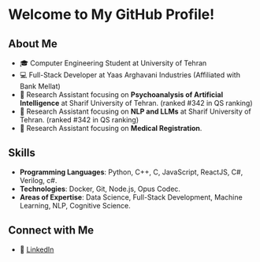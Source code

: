 # Welcome to My GitHub Profile! 

## About Me
- 🎓 Computer Engineering Student at University of Tehran
- 💻 Full-Stack Developer at Yaas Arghavani Industries (Affiliated with Bank Mellat)
- 🔬 Research Assistant focusing on **Psychoanalysis of Artificial Intelligence** at Sharif University of Tehran. (ranked #342 in QS ranking)
- 🔬 Research Assistant focusing on **NLP and LLMs** at Sharif University of Tehran. (ranked #342 in QS ranking)
- 🔬 Research Assistant focusing on **Medical Registration**.

## Skills
- **Programming Languages**: Python, C++, C, JavaScript, ReactJS, C#, Verilog, c#.
- **Technologies**: Docker, Git, Node.js, Opus Codec.
- **Areas of Expertise**: Data Science, Full-Stack Development, Machine Learning, NLP, Cognitive Science.

## Connect with Me
- 💼 [LinkedIn](https://www.linkedin.com/in/shahzad-momayez-37a76216a/)
